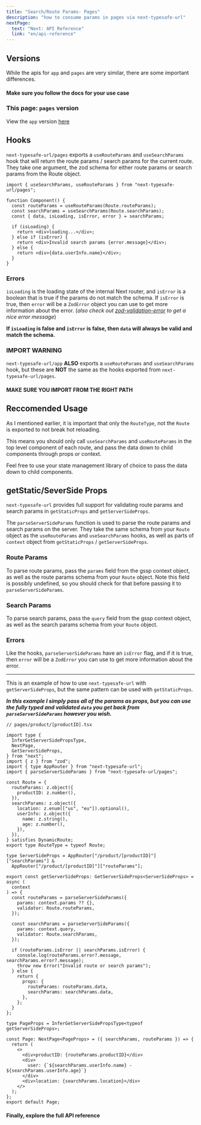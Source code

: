 ```yaml
---
title: "Search/Route Params- Pages"
description: "how to consume params in pages via next-typesafe-url"
nextPage:
  text: "Next: API Reference"
  link: "en/api-reference"
---
```


## Versions

While the apis for `app` and `pages` are very similar, there are some important differences.

<h4>Make sure you follow the docs for your use case</h4>

### This page: `pages` version

View the `app` version [here](search-route-params-app)

## Hooks

`next-typesafe-url/pages` exports a `useRouteParams` and `useSearchParams` hook that will return the route params / search params for the current route. They take one argument, the zod schema for either route params or search params from the Route object.

```tsx
import { useSearchParams, useRouteParams } from "next-typesafe-url/pages";

function Component() {
  const routeParams = useRouteParams(Route.routeParams);
  const searchParams = useSearchParams(Route.searchParams);
  const { data, isLoading, isError, error } = searchParams;

  if (isLoading) {
    return <div>loading...</div>;
  } else if (isError) {
    return <div>Invalid search params {error.message}</div>;
  } else {
    return <div>{data.userInfo.name}</div>;
  }
}
```

### Errors

`isLoading` is the loading state of the internal Next router, and `isError` is a boolean that is true if the params do not match the schema. If `isError` is true, then `error` will be a `ZodError` object you can use to get more information about the error. (_also check out [zod-validation-error](https://github.com/causaly/zod-validation-error) to get a nice error message_)

**If `isLoading` is false and `isError` is false, then `data` will always be valid and match the schema.**

### IMPORT WARNING

`next-typesafe-url/app` **ALSO** exports a `useRouteParams` and `useSearchParams` hook, but these are **NOT** the same as the hooks exported from `next-typesafe-url/pages`.

<h4>MAKE SURE YOU IMPORT FROM THE RIGHT PATH</h4>

## Reccomended Usage

As I mentioned earlier, it is important that only the `RouteType`, not the `Route` is exported to not break hot reloading.

This means you should only call `useSearchParams` and `useRouteParams` in the top level component of each route, and pass the data down to child components through props or context.

Feel free to use your state management library of choice to pass the data down to child components.

## getStatic/SeverSide Props

`next-typesafe-url` provides full support for validating route params and search params in `getStaticProps` and `getServerSideProps`.

The `parseServerSideParams` function is used to parse the route params and search params on the server. They take the same schema from your `Route` object as the `useRouteParams` and `useSearchParams` hooks, as well as parts of `context` object from `getStaticProps` / `getServerSideProps`.

### Route Params

To parse route params, pass the `params` field from the gssp context object, as well as the route params schema from your `Route` object. Note this field is possibly undefined, so you should check for that before passing it to `parseServerSideParams`.

### Search Params

To parse search params, pass the `query` field from the gssp context object, as well as the search params schema from your `Route` object.

### Errors

Like the hooks, `parseServerSideParams` have an `isError` flag, and if it is true, then `error` will be a `ZodError` you can use to get more information about the error.

---

This is an example of how to use `next-typesafe-url` with `getServerSideProps`, but the same pattern can be used with `getStaticProps`.

**_In this example I simply pass all of the params as props, but you can use the fully typed and validated `data` you get back from `parseServerSideParams` however you wish._**

```tsx
// pages/product/[productID].tsx

import type {
  InferGetServerSidePropsType,
  NextPage,
  GetServerSideProps,
} from "next";
import { z } from "zod";
import { type AppRouter } from "next-typesafe-url";
import { parseServerSideParams } from "next-typesafe-url/pages";

const Route = {
  routeParams: z.object({
    productID: z.number(),
  }),
  searchParams: z.object({
    location: z.enum(["us", "eu"]).optional(),
    userInfo: z.object({
      name: z.string(),
      age: z.number(),
    }),
  }),
} satisfies DynamicRoute;
export type RouteType = typeof Route;

type ServerSideProps = AppRouter["/product/[productID]"]["searchParams"] &
  AppRouter["/product/[productID]"]["routeParams"];

export const getServerSideProps: GetServerSideProps<ServerSideProps> = async (
  context
) => {
  const routeParams = parseServerSideParams({
    params: context.params ?? {},
    validator: Route.routeParams,
  });

  const searchParams = parseServerSideParams({
    params: context.query,
    validator: Route.searchParams,
  });

  if (routeParams.isError || searchParams.isError) {
    console.log(routeParams.error?.message, searchParams.error?.message);
    throw new Error("Invalid route or search params");
  } else {
    return {
      props: {
        routeParams: routeParams.data,
        searchParams: searchParams.data,
      },
    };
  }
};

type PageProps = InferGetServerSidePropsType<typeof getServerSideProps>;

const Page: NextPage<PageProps> = ({ searchParams, routeParams }) => {
  return (
    <>
      <div>productID: {routeParams.productID}</div>
      <div>
        user: {`${searchParams.userInfo.name} - ${searchParams.userInfo.age}`}
      </div>
      <div>location: {searchParams.location}</div>
    </>
  );
};
export default Page;
```

<h4 class="idk-why">Finally, explore the full API reference</h4>
<style>
  .idk-why {
    margin-bottom: 40px;
  }
</style>
